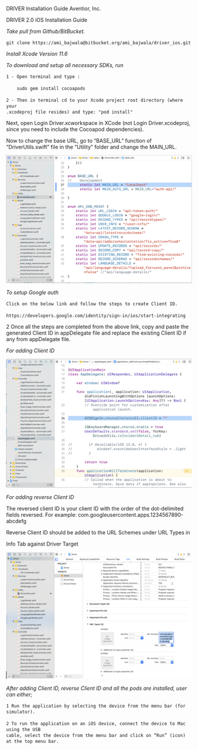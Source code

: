 DRIVER Installation Guide Aventior, Inc.

DRIVER 2.0 iOS Installation Guide

*Take pull from Github/BitBucket.*

    git clone https://ami_bajwala@bitbucket.org/ami_bajwala/driver_ios.git

*Install Xcode Version 11.6*


*To download and setup all necessary SDKs, run*

    1 - Open terminal and type :
    
        sudo gem install cocoapods
    
    2 - Then in terminal cd to your Xcode project root directory (where your
    .xcodeproj file resides) and type: "pod install"

Next, open Login Driver.xcworkspace in XCode (not Login Driver.xcodeproj, since you need to
include the Cocoapod dependencies).

Now to change the base URL, go to “BASE\_URL” function of “DriverUtils.swift” file in the
“Utility” folder and change the MAIN\_URL.

![](images/image1.png)


*To setup Google auth*

    Click on the below link and follow the steps to create Client ID.
    
    https://developers.google.com/identity/sign-in/ios/start-integrating

2 Once all the steps are completed from the above link, copy and paste
the generated Client ID in appDelegate file and replace the existing
Client ID if any from appDelegate file.

*For adding Client ID*

![](images/image2.png)

*For adding reverse Client ID*

The reversed client ID is your client ID with the order of the dot-delimited fields
reversed. For example: com.googleusercontent.apps.1234567890-abcdefg

Reverse Client ID should be added to the URL Schemes under URL Types in

Info Tab against Driver Target

![](images/image3.png)

*After adding Client ID, reverse Client ID and all the pods are installed, user can either;*

    1 Run the application by selecting the device from the menu bar (for simulator).
    
    2 To run the application on an iOS device, connect the device to Mac using the USB
    cable, select the device from the menu bar and click on “Run” (icon) at the top menu bar.
